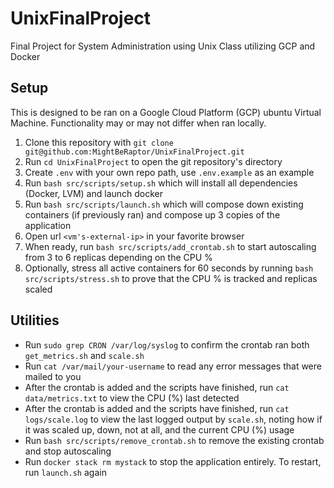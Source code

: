 # UnixFinalProject
Final Project for System Administration using Unix Class utilizing GCP and Docker

## Setup
This is designed to be ran on a Google Cloud Platform (GCP) ubuntu Virtual Machine. Functionality may or may not differ when ran locally.

1. Clone this repository with `git clone git@github.com:MightBeRaptor/UnixFinalProject.git`
2. Run `cd UnixFinalProject` to open the git repository's directory
3. Create `.env` with your own repo path, use `.env.example` as an example
4. Run `bash src/scripts/setup.sh` which will install all dependencies (Docker, LVM) and launch docker
5. Run `bash src/scripts/launch.sh` which will compose down existing containers (if previously ran) and compose up 3 copies of the application
6. Open url `<vm's-external-ip>` in your favorite browser
7. When ready, run `bash src/scripts/add_crontab.sh` to start autoscaling from 3 to 6 replicas depending on the CPU %
8. Optionally, stress all active containers for 60 seconds by running `bash src/scripts/stress.sh` to prove that the CPU % is tracked and replicas scaled


## Utilities
* Run `sudo grep CRON /var/log/syslog` to confirm the crontab ran both `get_metrics.sh` and `scale.sh`
* Run `cat /var/mail/your-username` to read any error messages that were mailed to you
* After the crontab is added and the scripts have finished, run `cat data/metrics.txt` to view the CPU (%) last detected
* After the crontab is added and the scripts have finished, run `cat logs/scale.log` to view the last logged output by `scale.sh`, noting how if it was scaled up, down, not at all, and the current CPU (%) usage
* Run `bash src/scripts/remove_crontab.sh` to remove the existing crontab and stop autoscaling
* Run `docker stack rm mystack` to stop the application entirely. To restart, run `launch.sh` again
